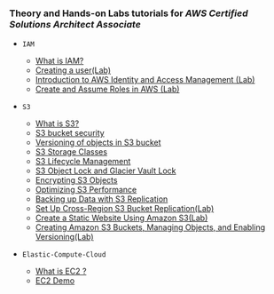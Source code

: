 ### Theory and Hands-on Labs tutorials for _AWS Certified Solutions Architect Associate_

-   `IAM`

    -   [What is IAM?](https://github.com/iayushhb/solutions_architect-associate/blob/main/Identity-and-Access-Management/IAM.md)
    -   [Creating a user(Lab)](https://github.com/iayushhb/solutions_architect-associate/blob/main/Identity-and-Access-Management/IAM-Lab-1.md)
    -   [Introduction to AWS Identity and Access Management (Lab)](https://github.com/iayushhb/solutions_architect-associate/blob/main/Identity-and-Access-Management/IAM-Lab-2.md)
    -   [Create and Assume Roles in AWS (Lab)](https://github.com/iayushhb/solutions_architect-associate/blob/main/Identity-and-Access-Management/IAM-Lab-3.md)

-   `S3`
    -   [What is S3?](https://github.com/iayushhb/solutions_architect-associate/blob/main/Simple-Storage-Service/S3.md)
    -   [S3 bucket security](https://github.com/iayushhb/solutions_architect-associate/blob/main/Simple-Storage-Service/S3.md)
    -   [Versioning of objects in S3 bucket](https://github.com/iayushhb/solutions_architect-associate/blob/main/Simple-Storage-Service/S3-versioning.md)
    -   [S3 Storage Classes](https://github.com/iayushhb/solutions_architect-associate/blob/main/Simple-Storage-Service/S3-storage-classes.md)
    -   [S3 Lifecycle Management](https://github.com/iayushhb/solutions_architect-associate/blob/main/Simple-Storage-Service/S3-lifecycle-managements.md)
    -   [S3 Object Lock and Glacier Vault Lock](https://github.com/iayushhb/solutions_architect-associate/blob/main/Simple-Storage-Service/S3-objectlockNglacierlock.md)
    -   [Encrypting S3 Objects](https://github.com/iayushhb/solutions_architect-associate/blob/main/Simple-Storage-Service/S3-object-encryption.md)
    - [Optimizing S3 Performance](https://github.com/iayushhb/solutions_architect-associate/blob/main/Simple-Storage-Service/Optimizing-S3-performance.md)
    - [Backing up Data with S3 Replication](https://github.com/iayushhb/solutions_architect-associate/blob/main/Simple-Storage-Service/S3-replication.md)
    - [Set Up Cross-Region S3 Bucket Replication(Lab)](https://github.com/iayushhb/solutions_architect-associate/blob/main/Simple-Storage-Service/Cross-Region-Replication-Demo.md)
    -   [Create a Static Website Using Amazon S3(Lab)](https://github.com/iayushhb/solutions_architect-associate/blob/main/Simple-Storage-Service/Static-Website-S3.md)
    - [Creating Amazon S3 Buckets, Managing Objects, and Enabling Versioning(Lab)](https://github.com/iayushhb/solutions_architect-associate/blob/main/Simple-Storage-Service/Bucket-creation%2CManaging-Objects%2CEnabling-Versioning.md)
-   `Elastic-Compute-Cloud`
    - [What is EC2 ?](https://github.com/iayushhb/solutions_architect-associate/blob/main/EC2/EC2.md)
    - [EC2 Demo](https://github.com/iayushhb/solutions_architect-associate/blob/main/EC2/Launch-Ec2.md)